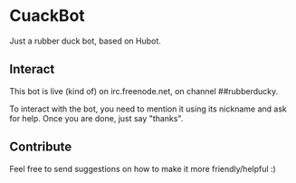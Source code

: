 # CuackBot

Just a rubber duck bot, based on Hubot.

## Interact

This bot is live (kind of) on irc.freenode.net, on channel ##rubberducky.

To interact with the bot, you need to mention it using its nickname and ask for help. Once you are done, just say "thanks".

## Contribute

Feel free to send suggestions on how to make it more friendly/helpful :)
